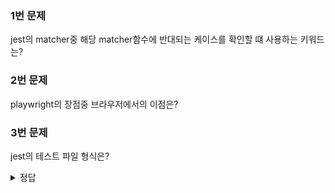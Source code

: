 ### 1번 문제

jest의 matcher중 해당 matcher함수에 반대되는 케이스를 확인할 떄 사용하는 키워드는?

### 2번 문제

playwright의 장점중 브라우저에서의 이점은?

### 3번 문제

jest의 테스트 파일 형식은?

<details>
<summary>정답</summary>
1번 문제 정답 : not

2번 문제 정답 : 넓은 브라우저 호환성(다양한 브라우저를 지원한다.)

3번 문제 정답 : `.test.js`, `.spec.js`

</details>
